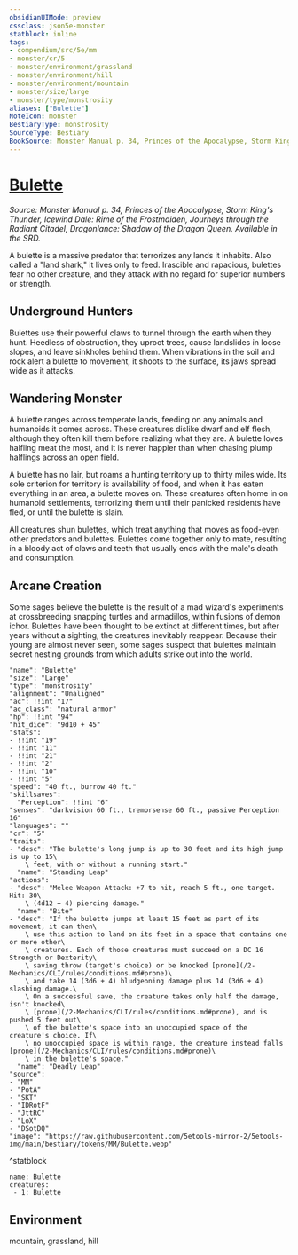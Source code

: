 ```yaml
---
obsidianUIMode: preview
cssclass: json5e-monster
statblock: inline
tags:
- compendium/src/5e/mm
- monster/cr/5
- monster/environment/grassland
- monster/environment/hill
- monster/environment/mountain
- monster/size/large
- monster/type/monstrosity
aliases: ["Bulette"]
NoteIcon: monster
BestiaryType: monstrosity
SourceType: Bestiary
BookSource: Monster Manual p. 34, Princes of the Apocalypse, Storm King's Thunder, Icewind Dale: Rime of the Frostmaiden, Journeys through the Radiant Citadel, Dragonlance: Shadow of the Dragon Queen. Available in the SRD.
---
```

# [Bulette](2-Mechanics/CLI/bestiary/monstrosity/bulette.md)
*Source: Monster Manual p. 34, Princes of the Apocalypse, Storm King's Thunder, Icewind Dale: Rime of the Frostmaiden, Journeys through the Radiant Citadel, Dragonlance: Shadow of the Dragon Queen. Available in the SRD.*  

A bulette is a massive predator that terrorizes any lands it inhabits. Also called a "land shark," it lives only to feed. Irascible and rapacious, bulettes fear no other creature, and they attack with no regard for superior numbers or strength.

## Underground Hunters

Bulettes use their powerful claws to tunnel through the earth when they hunt. Heedless of obstruction, they uproot trees, cause landslides in loose slopes, and leave sinkholes behind them. When vibrations in the soil and rock alert a bulette to movement, it shoots to the surface, its jaws spread wide as it attacks.

## Wandering Monster

A bulette ranges across temperate lands, feeding on any animals and humanoids it comes across. These creatures dislike dwarf and elf flesh, although they often kill them before realizing what they are. A bulette loves halfling meat the most, and it is never happier than when chasing plump halflings across an open field.

A bulette has no lair, but roams a hunting territory up to thirty miles wide. Its sole criterion for territory is availability of food, and when it has eaten everything in an area, a bulette moves on. These creatures often home in on humanoid settlements, terrorizing them until their panicked residents have fled, or until the bulette is slain.

All creatures shun bulettes, which treat anything that moves as food-even other predators and bulettes. Bulettes come together only to mate, resulting in a bloody act of claws and teeth that usually ends with the male's death and consumption.

## Arcane Creation

Some sages believe the bulette is the result of a mad wizard's experiments at crossbreeding snapping turtles and armadillos, within fusions of demon ichor. Bulettes have been thought to be extinct at different times, but after years without a sighting, the creatures inevitably reappear. Because their young are almost never seen, some sages suspect that bulettes maintain secret nesting grounds from which adults strike out into the world.

```statblock
"name": "Bulette"
"size": "Large"
"type": "monstrosity"
"alignment": "Unaligned"
"ac": !!int "17"
"ac_class": "natural armor"
"hp": !!int "94"
"hit_dice": "9d10 + 45"
"stats":
- !!int "19"
- !!int "11"
- !!int "21"
- !!int "2"
- !!int "10"
- !!int "5"
"speed": "40 ft., burrow 40 ft."
"skillsaves":
  "Perception": !!int "6"
"senses": "darkvision 60 ft., tremorsense 60 ft., passive Perception 16"
"languages": ""
"cr": "5"
"traits":
- "desc": "The bulette's long jump is up to 30 feet and its high jump is up to 15\
    \ feet, with or without a running start."
  "name": "Standing Leap"
"actions":
- "desc": "Melee Weapon Attack: +7 to hit, reach 5 ft., one target. Hit: 30\
    \ (4d12 + 4) piercing damage."
  "name": "Bite"
- "desc": "If the bulette jumps at least 15 feet as part of its movement, it can then\
    \ use this action to land on its feet in a space that contains one or more other\
    \ creatures. Each of those creatures must succeed on a DC 16 Strength or Dexterity\
    \ saving throw (target's choice) or be knocked [prone](/2-Mechanics/CLI/rules/conditions.md#prone)\
    \ and take 14 (3d6 + 4) bludgeoning damage plus 14 (3d6 + 4) slashing damage.\
    \ On a successful save, the creature takes only half the damage, isn't knocked\
    \ [prone](/2-Mechanics/CLI/rules/conditions.md#prone), and is pushed 5 feet out\
    \ of the bulette's space into an unoccupied space of the creature's choice. If\
    \ no unoccupied space is within range, the creature instead falls [prone](/2-Mechanics/CLI/rules/conditions.md#prone)\
    \ in the bulette's space."
  "name": "Deadly Leap"
"source":
- "MM"
- "PotA"
- "SKT"
- "IDRotF"
- "JttRC"
- "LoX"
- "DSotDQ"
"image": "https://raw.githubusercontent.com/5etools-mirror-2/5etools-img/main/bestiary/tokens/MM/Bulette.webp"
```
^statblock

```encounter-table
name: Bulette
creatures:
 - 1: Bulette
```

## Environment

mountain, grassland, hill